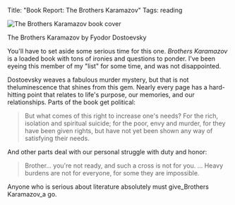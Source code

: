 Title: "Book Report: The Brothers Karamazov"
Tags: reading

![The Brothers Karamazov book cover](/media/uploads/uploads/brotherskaramazov_medium.jpg)

The Brothers Karamazov by Fyodor Dostoevsky

You'll have to set aside some serious time for this one.
_Brothers Karamazov_ is a loaded book with tons of ironies
and questions to ponder. I've been eyeing this member of my
"list" for some time, and was not disappointed.

Dostoevsky weaves a fabulous murder mystery, but that is not
theluminescence that shines from this gem.
Nearly every page has a hard-hitting point that relates to
life's purpose, our memories, and our relationships. Parts
of the book get political:

> But what comes of this right to increase one's needs? For
the rich, isolation and spiritual suicide; for the poor, envy and murder, for
they have been given rights, but have not yet been shown any way of satisfying
their needs.

And other parts deal with our personal struggle with duty and honor:

> Brother... you're not ready, and such a cross is not for you. ... Heavy
burdens are not for everyone, for some they are impossible.

Anyone who is serious about literature absolutely must
give_Brothers Karamazov_a go.


